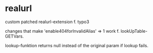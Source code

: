 realurl
=======

custom patched realurl-extension f. typo3

changes that make 'enable404forInvalidAlias' => 1 work f. lookUpTable-GETVars.

lookup-funktion returns null instead of the original param if lookup fails.
